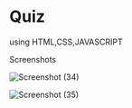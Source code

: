 # Quiz
using HTML,CSS,JAVASCRIPT

Screenshots

![Screenshot (34)](https://github.com/NarasimhaVarma-Kollati/Quiz/assets/136837121/62c85cd9-7118-4e5b-accd-4252f4daca7e)


![Screenshot (35)](https://github.com/NarasimhaVarma-Kollati/Quiz/assets/136837121/0ea439ba-715e-4964-939b-8ebe71f2d9f7)
